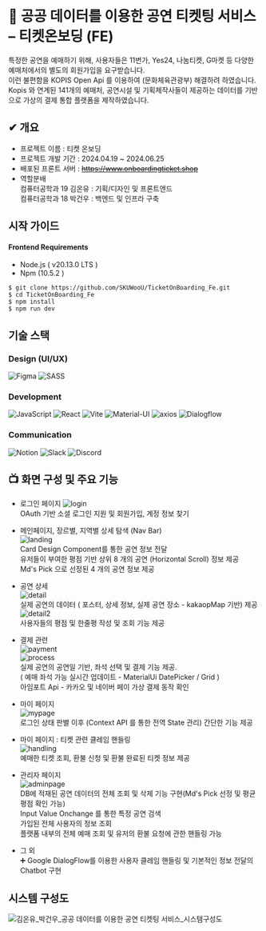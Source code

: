 # 🎫 공공 데이터를 이용한 공연 티켓팅 서비스 – 티켓온보딩 (FE)

특정한 공연을 예매하기 위해, 사용자들은 11번가, Yes24, 나눔티켓, G마켓 등 다양한 예매처에서의 별도의 회원가입을 요구받습니다.  
이런 불편함을 KOPIS Open Api 를 이용하여 (문화체육관광부) 해결하려 하였습니다.
Kopis 와 연계된 141개의 예매처, 공연시설 및 기획제작사들이 제공하는 데이터를 기반으로 가상의 결제 통합 플랫폼을 제작하였습니다.  



## ✔ 개요 

* 프로젝트 이름 : 티켓 온보딩  
* 프로젝트 개발 기간 : 2024.04.19 ~ 2024.06.25  
* 배포된 프론트 서버 : ~~https://www.onboardingticket.shop~~  
* 역할분배  
    컴퓨터공학과 19 김온유 : 기획/디자인 및 프론트엔드  
    컴퓨터공학과 18 박건우 : 백엔드 및 인프라 구축


## 시작 가이드
#### Frontend Requirements

* Node.js ( v20.13.0 LTS )
* Npm (10.5.2 ) 
```
$ git clone https://github.com/SKUWooU/TicketOnBoarding_Fe.git
$ cd TicketOnBoarding_Fe
$ npm install
$ npm run dev 
```

## 기술 스택 
### Design (UI/UX) 
![Figma](https://img.shields.io/badge/Figma-F24E1E?style=for-the-badge&logo=figma&logoColor=white)
![SASS](https://img.shields.io/badge/SASS-CC6699?style=for-the-badge&logo=sass&logoColor=white)

### Development
![JavaScript](https://img.shields.io/badge/JavaScript-F7DF1E?style=for-the-badge&logo=javascript&logoColor=black)
![React](https://img.shields.io/badge/React-61DAFB?style=for-the-badge&logo=react&logoColor=black)
![Vite](https://img.shields.io/badge/Vite-4B32C3?style=for-the-badge&logo=vite&logoColor=white)
![Material-UI](https://img.shields.io/badge/Material--UI-0081CB?style=for-the-badge&logo=material-ui&logoColor=white)
![axios](https://img.shields.io/badge/axios-007ACC?style=for-the-badge&logo=axios&logoColor=white)
![Dialogflow](https://img.shields.io/badge/Dialogflow-FF9800?style=for-the-badge&logo=dialogflow&logoColor=white)

### Communication
![Notion](https://img.shields.io/badge/Notion-000000?style=for-the-badge&logo=notion&logoColor=white)
![Slack](https://img.shields.io/badge/Slack-4A154B?style=for-the-badge&logo=slack&logoColor=white)
![Discord](https://img.shields.io/badge/Discord-5865F2?style=for-the-badge&logo=discord&logoColor=white)


## 📺 화면 구성 및 주요 기능

* 로그인 페이지
![login](https://github.com/SKUWooU/TicketOnBoarding_Fe/assets/108880488/ee338976-1ef5-47b1-b05a-a06534bd2de4)  
OAuth 기반 소셜 로그인 지원 및 회원가입, 계정 정보 찾기  

* 메인페이지, 장르별, 지역별 상세 탐색 (Nav Bar)  
![landing](https://github.com/SKUWooU/TicketOnBoarding_Fe/assets/108880488/aa7b7039-6912-44f1-9143-30d27b2fa761)  
Card Design Component를 통한 공연 정보 전달  
유저들이 부여한 평점 기반 상위 8 개의 공연 (Horizontal Scroll) 정보 제공  
Md's Pick 으로 선정된 4 개의 공연 정보 제공

* 공연 상세  
![detail](https://github.com/SKUWooU/TicketOnBoarding_Fe/assets/108880488/c81a5b64-68aa-4879-89de-091ce311bf49)  
실제 공연의 데이터 ( 포스터, 상세 정보, 실제 공연 장소 - kakaopMap 기반) 제공  
![detail2](https://github.com/SKUWooU/TicketOnBoarding_Fe/assets/108880488/f2756d60-745b-4275-8f10-19a91327a2cd)  
사용자들의 평점 및 한줄평  작성 및 조회 기능 제공 

* 결제 관련  
![payment](https://github.com/SKUWooU/TicketOnBoarding_Fe/assets/108880488/174c4691-595b-49fb-ab8e-8a675c395658)  
![process](https://github.com/SKUWooU/TicketOnBoarding_Fe/assets/108880488/d5bc2dc9-4f36-41de-93f5-38ee25dce116)  
실제 공연의 공연일 기반, 좌석 선택 및 결제 기능 제공.  
( 예매 좌석 가능 실시간 업데이트 - MaterialUi DatePicker / Grid )  
아임포트 Api - 카카오 및 네이버 페이 가상 결제 동작 확인   


* 마이 페이지  
![mypage](https://github.com/SKUWooU/TicketOnBoarding_Fe/assets/108880488/7d3e16c3-0ca9-4161-bf05-46a99a715011)  
로그인 상태 판별 이후 (Context API 를 통한 전역 State 관리) 간단한 기능 제공

* 마이 페이지 : 티켓 관련 클레임 핸들링   
![handling](https://github.com/SKUWooU/TicketOnBoarding_Fe/assets/108880488/06575e8a-de47-4a51-9848-3746735d856e)  
 예매한 티켓 조회, 환불 신청 및 환불 완료된 티켓 정보 제공 

* 관리자 페이지  
![adminpage](https://github.com/SKUWooU/TicketOnBoarding_Fe/assets/108880488/bb66c0ea-6574-469d-b193-faabcaa7f83b)  
DB에 적재된 공연 데이터의 전체 조회 및 삭제 기능 구현(Md's Pick 선정 및 평균 평점 확인 가능)  
Input Value Onchange 를 통한 특정 공연 검색  
가입된 전체 사용자의 정보 조회  
플랫폼 내부의 전체 예매 조회 및 유저의 환불 요청에 관한 핸들링 가능 

* 그 외  
 ➕ Google DialogFlow를 이용한 사용자 클레임 핸들링 및 기본적인 정보 전달의 Chatbot 구현 

## 시스템 구성도 
![김온유_박건우_공공 데이터를 이용한 공연 티켓팅 서비스_시스템구성도](https://github.com/SKUWooU/TicketOnBoarding_Fe/assets/108880488/96c6820f-dd89-4a69-9cbd-5f4d004533b3)
